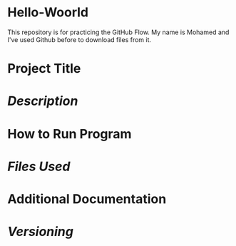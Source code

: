 # Hello-Woorld
This repository is for practicing the GitHub Flow.
My name is Mohamed and I've used Github before to download files from it.


# **Project Title** 
# *Description* 
# **How to Run Program** 
# *Files Used*
# **Additional Documentation** 
# *Versioning* 
